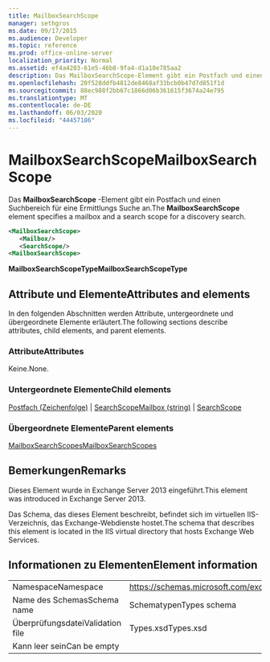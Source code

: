 ```yaml
---
title: MailboxSearchScope
manager: sethgros
ms.date: 09/17/2015
ms.audience: Developer
ms.topic: reference
ms.prod: office-online-server
localization_priority: Normal
ms.assetid: ef4a4203-61e5-46b8-9fa4-d1a10e785aa2
description: Das MailboxSearchScope-Element gibt ein Postfach und einen Suchbereich für eine Ermittlungs Suche an.
ms.openlocfilehash: 20f528ddfb4812de8468af33bcb0b47d7d851f1d
ms.sourcegitcommit: 88ec988f2bb67c1866d06b361615f3674a24e795
ms.translationtype: MT
ms.contentlocale: de-DE
ms.lasthandoff: 06/03/2020
ms.locfileid: "44457186"
---
```

# <a name="mailboxsearchscope"></a><span data-ttu-id="3ed4e-103">MailboxSearchScope</span><span class="sxs-lookup"><span data-stu-id="3ed4e-103">MailboxSearchScope</span></span>

<span data-ttu-id="3ed4e-104">Das **MailboxSearchScope** -Element gibt ein Postfach und einen Suchbereich für eine Ermittlungs Suche an.</span><span class="sxs-lookup"><span data-stu-id="3ed4e-104">The **MailboxSearchScope** element specifies a mailbox and a search scope for a discovery search.</span></span> 
  
```XML
<MailboxSearchScope>
   <Mailbox/>
   <SearchScope/>
<MailboxSearchScope>
```

<span data-ttu-id="3ed4e-105">**MailboxSearchScopeType**</span><span class="sxs-lookup"><span data-stu-id="3ed4e-105">**MailboxSearchScopeType**</span></span>

## <a name="attributes-and-elements"></a><span data-ttu-id="3ed4e-106">Attribute und Elemente</span><span class="sxs-lookup"><span data-stu-id="3ed4e-106">Attributes and elements</span></span>

<span data-ttu-id="3ed4e-107">In den folgenden Abschnitten werden Attribute, untergeordnete und übergeordnete Elemente erläutert.</span><span class="sxs-lookup"><span data-stu-id="3ed4e-107">The following sections describe attributes, child elements, and parent elements.</span></span>
  
### <a name="attributes"></a><span data-ttu-id="3ed4e-108">Attribute</span><span class="sxs-lookup"><span data-stu-id="3ed4e-108">Attributes</span></span>

<span data-ttu-id="3ed4e-109">Keine.</span><span class="sxs-lookup"><span data-stu-id="3ed4e-109">None.</span></span>
  
### <a name="child-elements"></a><span data-ttu-id="3ed4e-110">Untergeordnete Elemente</span><span class="sxs-lookup"><span data-stu-id="3ed4e-110">Child elements</span></span>

<span data-ttu-id="3ed4e-111">[Postfach (Zeichenfolge)](mailbox-string.md)  |  [SearchScope](searchscope.md)</span><span class="sxs-lookup"><span data-stu-id="3ed4e-111">[Mailbox (string)](mailbox-string.md) | [SearchScope](searchscope.md)</span></span>
  
### <a name="parent-elements"></a><span data-ttu-id="3ed4e-112">Übergeordnete Elemente</span><span class="sxs-lookup"><span data-stu-id="3ed4e-112">Parent elements</span></span>

[<span data-ttu-id="3ed4e-113">MailboxSearchScopes</span><span class="sxs-lookup"><span data-stu-id="3ed4e-113">MailboxSearchScopes</span></span>](mailboxsearchscopes.md)
  
## <a name="remarks"></a><span data-ttu-id="3ed4e-114">Bemerkungen</span><span class="sxs-lookup"><span data-stu-id="3ed4e-114">Remarks</span></span>

<span data-ttu-id="3ed4e-115">Dieses Element wurde in Exchange Server 2013 eingeführt.</span><span class="sxs-lookup"><span data-stu-id="3ed4e-115">This element was introduced in Exchange Server 2013.</span></span>
  
<span data-ttu-id="3ed4e-116">Das Schema, das dieses Element beschreibt, befindet sich im virtuellen IIS-Verzeichnis, das Exchange-Webdienste hostet.</span><span class="sxs-lookup"><span data-stu-id="3ed4e-116">The schema that describes this element is located in the IIS virtual directory that hosts Exchange Web Services.</span></span>
  
## <a name="element-information"></a><span data-ttu-id="3ed4e-117">Informationen zu Elementen</span><span class="sxs-lookup"><span data-stu-id="3ed4e-117">Element information</span></span>

|||
|:-----|:-----|
|<span data-ttu-id="3ed4e-118">Namespace</span><span class="sxs-lookup"><span data-stu-id="3ed4e-118">Namespace</span></span>  <br/> |https://schemas.microsoft.com/exchange/services/2006/types  <br/> |
|<span data-ttu-id="3ed4e-119">Name des Schemas</span><span class="sxs-lookup"><span data-stu-id="3ed4e-119">Schema name</span></span>  <br/> |<span data-ttu-id="3ed4e-120">Schematypen</span><span class="sxs-lookup"><span data-stu-id="3ed4e-120">Types schema</span></span>  <br/> |
|<span data-ttu-id="3ed4e-121">Überprüfungsdatei</span><span class="sxs-lookup"><span data-stu-id="3ed4e-121">Validation file</span></span>  <br/> |<span data-ttu-id="3ed4e-122">Types.xsd</span><span class="sxs-lookup"><span data-stu-id="3ed4e-122">Types.xsd</span></span>  <br/> |
|<span data-ttu-id="3ed4e-123">Kann leer sein</span><span class="sxs-lookup"><span data-stu-id="3ed4e-123">Can be empty</span></span>  <br/> ||
   

